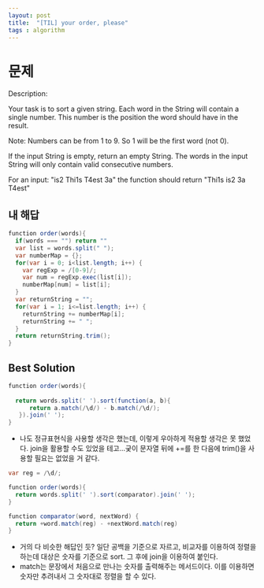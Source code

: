 ```yaml
---
layout: post
title:  "[TIL] your order, please"
tags : algorithm
---
```

# 문제
Description:

Your task is to sort a given string. Each word in the String will contain a single number. This number is the position the word should have in the result.

Note: Numbers can be from 1 to 9. So 1 will be the first word (not 0).

If the input String is empty, return an empty String. The words in the input String will only contain valid consecutive numbers.

For an input: "is2 Thi1s T4est 3a" the function should return "Thi1s is2 3a T4est"

## 내 해답

~~~ java
function order(words){
  if(words === "") return ""
  var list = words.split(" ");
  var numberMap = {};
  for(var i = 0; i<list.length; i++) {
    var regExp = /[0-9]/;
    var num = regExp.exec(list[i]);
    numberMap[num] = list[i];
  }
  var returnString = "";
  for(var i = 1; i<=list.length; i++) {
    returnString += numberMap[i];
    returnString += " ";
  }
  return returnString.trim();
}
~~~

## Best Solution

~~~ java
function order(words){
  
  return words.split(' ').sort(function(a, b){
      return a.match(/\d/) - b.match(/\d/);
   }).join(' ');
}   
~~~
- 나도 정규표현식을 사용할 생각은 했는데, 이렇게 우아하게 적용할 생각은 못 했었다. join을 활용할 수도 있었을 테고...궂이 문자열 뒤에 +=를 한 다음에 trim()을 사용할 필요는 없었을 거 같다.

~~~ java
var reg = /\d/;

function order(words){
  return words.split(' ').sort(comparator).join(' ');
}

function comparator(word, nextWord) {
  return +word.match(reg) - +nextWord.match(reg)
}
~~~
- 거의 다 비슷한 해답인 듯? 일단 공백을 기준으로 자르고, 비교자를 이용하여 정렬을 하는데 대상은 숫자를 기준으로 sort. 그 후에 join을 이용하여 붙인다.
- match는 문장에서 처음으로 만나는 숫자를 출력해주는 메서드이다. 이를 이용하면 숫자만 추려내서 그 숫자대로 정렬을 할 수 있다.